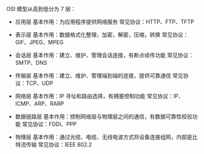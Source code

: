 OSI 模型从高到低分为 7 层：

- 应用层
  基本作用：为应用程序提供网络服务
  常见协议：HTTP、FTP、TFTP

- 表示层
  基本作用：数据格式化整理，加密，解密，压缩，转换
  常见协议：GIF、JPEG、MPEG
  
- 会话层
  基本作用：建立、维护、管理会话连接，有断点续传功能
  常见协议：SMTP、DNS

- 传输层
  基本作用：建立、维护、管理端到端的连接，提供可靠通信
  常见协议：TCP、UDP

- 网络层
  基本作用：IP 寻址和路由选择，有拥塞控制功能
  常见协议：IP、ICMP、ARP、RARP

- 数据链路层
  基本作用：控制网络层与物理层之间的通信，有数据可靠性校验功能
  常见协议：FDDI、PPP
  
- 物理层
  基本作用：通过光缆、电缆、无线电波方式将设备连接组网，内部是比特流传输
  常见协议：IEEE 802.2